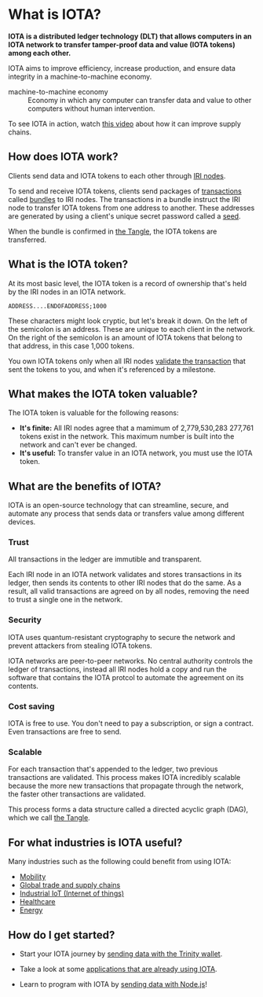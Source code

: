 # What is IOTA?

**IOTA is a distributed ledger technology (DLT) that allows computers in an IOTA network to transfer tamper-proof data and value (IOTA tokens) among each other.**

IOTA aims to improve efficiency, increase production, and ensure data integrity in a machine-to-machine economy.

<dl><dt>machine-to-machine economy</dt><dd>Economy in which any computer can transfer data and value to other computers without human intervention.</dd></dl>

To see IOTA in action, watch [this video](https://www.youtube.com/embed/Gr-LstcDcAw) about how it can improve supply chains.

## How does IOTA work?

Clients send data and IOTA tokens to each other through [IRI nodes](introduction/what-is-an-iri-node.md).

To send and receive IOTA tokens, clients send packages of [transactions](introduction/what-is-a-transaction.md) called [bundles](introduction/what-is-a-bundle.md) to IRI nodes. The transactions in a bundle instruct the IRI node to transfer IOTA tokens from one address to another. These addresses are generated by using a client's unique secret password called a [seed](introduction/what-is-a-seed.md).

When the bundle is confirmed in [the Tangle](introduction/what-is-the-tangle.md), the IOTA tokens are transferred.

## What is the IOTA token?

At its most basic level, the IOTA token is a record of ownership that's held by the IRI nodes in an IOTA network.

    ADDRESS....ENDOFADDRESS;1000

These characters might look cryptic, but let's break it down. On the left of the semicolon is an address. These are unique to each client in the network. On the right of the semicolon is an amount of IOTA tokens that belong to that address, in this case 1,000 tokens.

You own IOTA tokens only when all IRI nodes [validate the transaction](root://iri/concepts/transaction-validation.md) that sent the tokens to you, and when it's referenced by a milestone.

## What makes the IOTA token valuable?

The IOTA token is valuable for the following reasons:

* **It's finite:** All IRI nodes agree that a mamimum of 2,779,530,283 277,761 tokens exist in the network. This maximum number is built into the network and can't ever be changed.
* **It's useful:** To transfer value in an IOTA network, you must use the IOTA token. 

## What are the benefits of IOTA?

IOTA is an open-source technology that can streamline, secure, and automate any process that sends data or transfers value among different devices.

### Trust

All transactions in the ledger are immutible and transparent.

Each IRI node in an IOTA network validates and stores transactions in its ledger, then sends its contents to other IRI nodes that do the same. As a result, all valid transactions are agreed on by all nodes, removing the need to trust a single one in the network.

### Security

IOTA uses quantum-resistant cryptography to secure the network and prevent attackers from stealing IOTA tokens.

IOTA networks are peer-to-peer networks. No central authority controls the ledger of transactions, instead all IRI nodes hold a copy and run the software that contains the IOTA protcol to automate the agreement on its contents.

### Cost saving

IOTA is free to use. You don't need to pay a subscription, or sign a contract. Even transactions are free to send.

### Scalable

For each transaction that's appended to the ledger, two previous transactions are validated. This process makes IOTA incredibly scalable because the more new transactions that propagate through the network, the faster other transactions are validated.

This process forms a data structure called a directed acyclic graph (DAG), which we call [the Tangle](introduction/what-is-the-tangle.md).

## For what industries is IOTA useful?
Many industries such as the following could benefit from using IOTA:

* [Mobility](https://www.iota.org/verticals/mobility-automotive)
* [Global trade and supply chains](https://www.iota.org/verticals/global-trade-supply-chains)
* [Industrial IoT (Internet of things)](https://www.iota.org/verticals/industrial-iot)
* [Healthcare](https://www.iota.org/verticals/ehealth)
* [Energy](https://www.iota.org/verticals/smart-energy)


## How do I get started?

* Start your IOTA journey by [sending data with the Trinity wallet](tutorials/send-data-with-the-trinity-wallet.md).

* Take a look at some [applications that are already using IOTA](references/use-cases.md).

* Learn to program with IOTA by [sending data with Node.js](tutorials/send-data-using-nodejs.md)!
